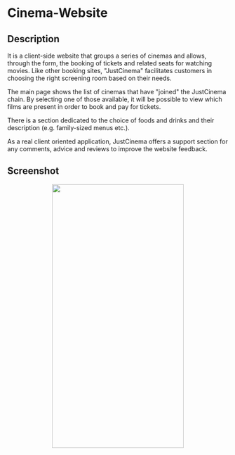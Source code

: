 # Cinema-Website

## Description 

It is a client-side website that groups a series of cinemas and allows, through the form, the booking of tickets and related seats for watching movies.
Like other booking sites, "JustCinema" facilitates customers in choosing the right screening room based on their needs.

The main page shows the list of cinemas that have "joined" the JustCinema chain. By selecting one of those available, it will be possible to view which films are present in order to book and pay for tickets.

There is a section dedicated to the choice of foods and drinks and their description (e.g. family-sized menus etc.).

As a real client oriented application, JustCinema offers a support section for any comments, advice and reviews to improve the website feedback.

## Screenshot

<p align="center">
  <img width="300" height="600" src="https://i.ibb.co/174Xsm4/Cattura.jpg">
</p>
